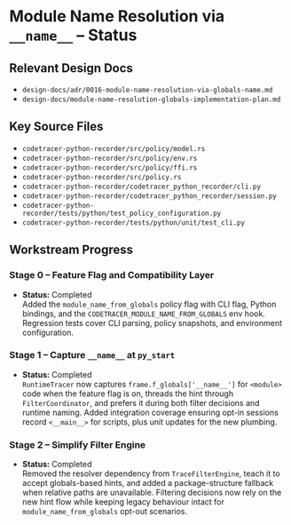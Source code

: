 # Module Name Resolution via `__name__` – Status

## Relevant Design Docs
- `design-docs/adr/0016-module-name-resolution-via-globals-name.md`
- `design-docs/module-name-resolution-globals-implementation-plan.md`

## Key Source Files
- `codetracer-python-recorder/src/policy/model.rs`
- `codetracer-python-recorder/src/policy/env.rs`
- `codetracer-python-recorder/src/policy/ffi.rs`
- `codetracer-python-recorder/src/policy.rs`
- `codetracer-python-recorder/codetracer_python_recorder/cli.py`
- `codetracer-python-recorder/codetracer_python_recorder/session.py`
- `codetracer-python-recorder/tests/python/test_policy_configuration.py`
- `codetracer-python-recorder/tests/python/unit/test_cli.py`

## Workstream Progress

### Stage 0 – Feature Flag and Compatibility Layer
- **Status:** Completed  
  Added the `module_name_from_globals` policy flag with CLI flag, Python bindings, and the `CODETRACER_MODULE_NAME_FROM_GLOBALS` env hook. Regression tests cover CLI parsing, policy snapshots, and environment configuration.

### Stage 1 – Capture `__name__` at `py_start`
- **Status:** Completed  
  `RuntimeTracer` now captures `frame.f_globals['__name__']` for `<module>` code when the feature flag is on, threads the hint through `FilterCoordinator`, and prefers it during both filter decisions and runtime naming. Added integration coverage ensuring opt-in sessions record `<__main__>` for scripts, plus unit updates for the new plumbing.

### Stage 2 – Simplify Filter Engine
- **Status:** Completed  
  Removed the resolver dependency from `TraceFilterEngine`, teach it to accept globals-based hints, and added a package-structure fallback when relative paths are unavailable. Filtering decisions now rely on the new hint flow while keeping legacy behaviour intact for `module_name_from_globals` opt-out scenarios.
